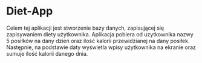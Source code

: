 # Diet-App
Celem tej aplikacji jest stworzenie bazy danych, zapisującej się zapisywaniem diety użytkownika. Aplikacja pobiera od uzytkownika nazwy 5 posiłków na dany dzień oraz ilość kalorii 
przewidzianej na dany posiłek. Następnie, na podstawie daty wyświetla wpisy użytkownika  na ekranie oraz sumuje ilość kalorii danego dnia.
